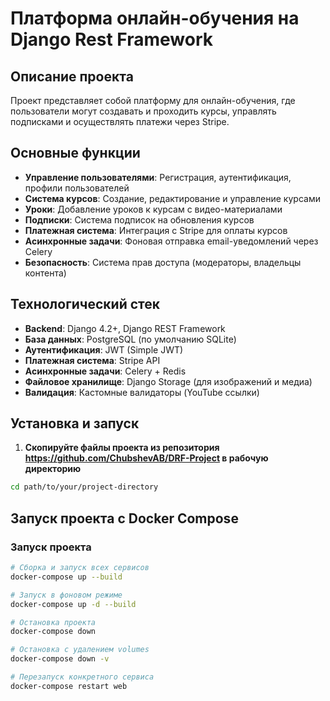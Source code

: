 # Платформа онлайн-обучения на Django Rest Framework

## Описание проекта

Проект представляет собой платформу для онлайн-обучения, где пользователи могут создавать и проходить курсы, управлять подписками и осуществлять платежи через Stripe.

## Основные функции

- **Управление пользователями**: Регистрация, аутентификация, профили пользователей
- **Система курсов**: Создание, редактирование и управление курсами
- **Уроки**: Добавление уроков к курсам с видео-материалами
- **Подписки**: Система подписок на обновления курсов
- **Платежная система**: Интеграция с Stripe для оплаты курсов
- **Асинхронные задачи**: Фоновая отправка email-уведомлений через Celery
- **Безопасность**: Система прав доступа (модераторы, владельцы контента)

## Технологический стек

- **Backend**: Django 4.2+, Django REST Framework
- **База данных**: PostgreSQL (по умолчанию SQLite)
- **Аутентификация**: JWT (Simple JWT)
- **Платежная система**: Stripe API
- **Асинхронные задачи**: Celery + Redis
- **Файловое хранилище**: Django Storage (для изображений и медиа)
- **Валидация**: Кастомные валидаторы (YouTube ссылки)

## Установка и запуск

1. **Скопируйте файлы проекта из репозитория https://github.com/ChubshevAB/DRF-Project в рабочую директорию**
```bash
cd path/to/your/project-directory
```
## Запуск проекта с Docker Compose

### Запуск проекта
```bash
# Сборка и запуск всех сервисов
docker-compose up --build

# Запуск в фоновом режиме
docker-compose up -d --build

# Остановка проекта
docker-compose down

# Остановка с удалением volumes
docker-compose down -v

# Перезапуск конкретного сервиса
docker-compose restart web
```
